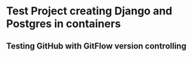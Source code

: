 # Test Project creating Django and Postgres in containers

## Testing GitHub with GitFlow version controlling